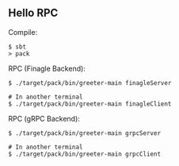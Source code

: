 Hello RPC
--- 

Compile:
```
$ sbt
> pack 
```

RPC (Finagle Backend):
```
$ ./target/pack/bin/greeter-main finagleServer

# In another terminal
$ ./target/pack/bin/greeter-main finagleClient
```

RPC (gRPC Backend):
```
$ ./target/pack/bin/greeter-main grpcServer

# In another terminal
$ ./target/pack/bin/greeter-main grpcClient
```
